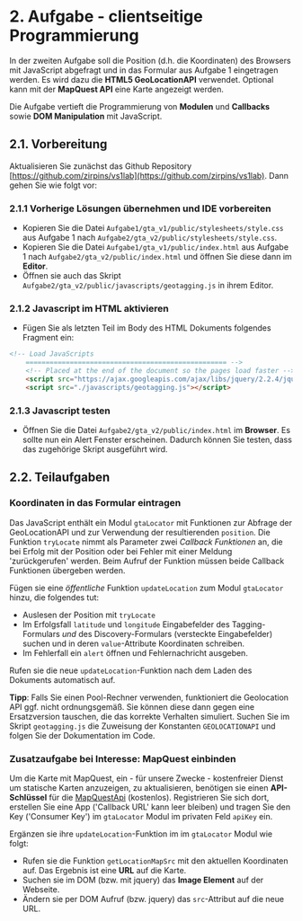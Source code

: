 # 2. Aufgabe - clientseitige Programmierung

In der zweiten Aufgabe soll die Position (d.h. die Koordinaten) des Browsers mit
JavaScript abgefragt und in das Formular aus Aufgabe 1 eingetragen werden. Es
wird dazu die **HTML5 GeoLocationAPI** verwendet. Optional kann mit der 
**MapQuest API** eine Karte angezeigt werden.

Die Aufgabe vertieft die Programmierung von **Modulen** und **Callbacks** sowie
**DOM Manipulation** mit JavaScript.

## 2.1. Vorbereitung

Aktualisieren Sie zunächst das Github Repository
[https://github.com/zirpins/vs1lab](https://github.com/zirpins/vs1lab). Dann
gehen Sie wie folgt vor:

### 2.1.1 Vorherige Lösungen übernehmen und IDE vorbereiten

- Kopieren Sie die Datei `Aufgabe1/gta_v1/public/stylesheets/style.css` aus
  Aufgabe 1 nach `Aufgabe2/gta_v2/public/stylesheets/style.css`.
- Kopieren Sie die Datei `Aufgabe1/gta_v1/public/index.html` aus Aufgabe 1 nach
  `Aufgabe2/gta_v2/public/index.html` und öffnen Sie diese dann im **Editor**.
- Öffnen sie auch das Skript `Aufgabe2/gta_v2/public/javascripts/geotagging.js`
  in ihrem Editor.

### 2.1.2 Javascript im HTML aktivieren

- Fügen Sie als letzten Teil im Body des HTML Dokuments folgendes Fragment ein:

```HTML
<!-- Load JavaScripts
    ================================================== -->
    <!-- Placed at the end of the document so the pages load faster -->
    <script src="https://ajax.googleapis.com/ajax/libs/jquery/2.2.4/jquery.min.js"></script>
    <script src="./javascripts/geotagging.js"></script>
```

### 2.1.3 Javascript testen

- Öffnen Sie die Datei `Aufgabe2/gta_v2/public/index.html` im **Browser**. Es
  sollte nun ein Alert Fenster erscheinen. Dadurch können Sie testen, dass das
  zugehörige Skript ausgeführt wird.

## 2.2. Teilaufgaben

### Koordinaten in das Formular eintragen

Das JavaScript enthält ein Modul `gtaLocator` mit Funktionen zur Abfrage der
GeoLocationAPI und zur Verwendung der resultierenden `position`. Die Funktion
`tryLocate` nimmt als Parameter zwei *Callback Funktionen* an, die bei Erfolg
mit der Position oder bei Fehler mit einer Meldung 'zurückgerufen' werden. Beim
Aufruf der Funktion müssen beide Callback Funktionen übergeben werden.

Fügen sie eine _öffentliche_ Funktion `updateLocation` zum Modul `gtaLocator`
hinzu, die folgendes tut:

- Auslesen der Position mit `tryLocate`
- Im Erfolgsfall `latitude` und `longitude` Eingabefelder des Tagging-Formulars
  *und* des Discovery-Formulars (versteckte Eingabefelder) suchen und in deren
  `value`-Attribute Koordinaten schreiben.
- Im Fehlerfall ein `alert` öffnen und Fehlernachricht ausgeben.

Rufen sie die neue `updateLocation`-Funktion nach dem Laden des Dokuments
automatisch auf.

**Tipp**: Falls Sie einen Pool-Rechner verwenden, funktioniert die Geolocation
API ggf. nicht ordnungsgemäß. Sie können diese dann gegen eine Ersatzversion
tauschen, die das korrekte Verhalten simuliert. Suchen Sie im Skript
`geotagging.js` die Zuweisung der Konstanten `GEOLOCATIONAPI` und folgen Sie der
Dokumentation im Code.

### Zusatzaufgabe bei Interesse: MapQuest einbinden

Um die Karte mit MapQuest, ein - für unsere Zwecke - kostenfreier Dienst um
statische Karten anzuzeigen, zu aktualisieren, benötigen sie einen
**API-Schlüssel** für die
[MapQuestApi](https://developer.mapquest.com/plan_purchase/steps/business_edition/business_edition_free/register)
(kostenlos). Registrieren Sie sich dort, erstellen Sie eine App ('Callback URL'
kann leer bleiben) und tragen Sie den Key ('Consumer Key') im `gtaLocator` Modul
im privaten Feld `apiKey` ein.

Ergänzen sie ihre `updateLocation`-Funktion im im `gtaLocator` Modul wie folgt:

- Rufen sie die Funktion `getLocationMapSrc` mit den aktuellen Koordinaten auf.
  Das Ergebnis ist eine **URL** auf die Karte.
- Suchen sie im DOM (bzw. mit jquery) das **Image Element** auf der Webseite.
- Ändern sie per DOM Aufruf (bzw. jquery) das `src`-Attribut auf die neue URL.
